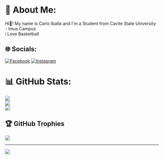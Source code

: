 # 💫 About Me:
Hi👋! My name is Carlo Iballa and I'm a Student from Cavite State University - Imus Campus<br>i Love Basketball


## 🌐 Socials:
[![Facebook](https://img.shields.io/badge/Facebook-%231877F2.svg?logo=Facebook&logoColor=white)](https://facebook.com/carlo.iballa.1) [![Instagram](https://img.shields.io/badge/Instagram-%23E4405F.svg?logo=Instagram&logoColor=white)](https://instagram.com/caaarlooooo_) 
# 📊 GitHub Stats:
![](https://github-readme-stats.vercel.app/api?username=iballacarlo&theme=dark&hide_border=false&include_all_commits=false&count_private=false)<br/>
![](https://nirzak-streak-stats.vercel.app/?user=iballacarlo&theme=dark&hide_border=false)<br/>
![](https://github-readme-stats.vercel.app/api/top-langs/?username=iballacarlo&theme=dark&hide_border=false&include_all_commits=false&count_private=false&layout=compact)

## 🏆 GitHub Trophies
![](https://github-profile-trophy.vercel.app/?username=iballacarlo&theme=radical&no-frame=false&no-bg=true&margin-w=4)

---
[![](https://visitcount.itsvg.in/api?id=iballacarlo&icon=0&color=0)](https://visitcount.itsvg.in)

<!-- Proudly created with GPRM ( https://gprm.itsvg.in ) -->

